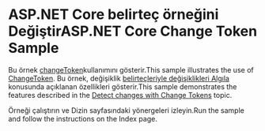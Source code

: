 # <a name="aspnet-core-change-token-sample"></a><span data-ttu-id="0358d-101">ASP.NET Core belirteç örneğini Değiştir</span><span class="sxs-lookup"><span data-stu-id="0358d-101">ASP.NET Core Change Token Sample</span></span>

<span data-ttu-id="0358d-102">Bu örnek [changeToken](https://docs.microsoft.com/dotnet/api/microsoft.extensions.primitives.changetoken)kullanımını gösterir.</span><span class="sxs-lookup"><span data-stu-id="0358d-102">This sample illustrates the use of [ChangeToken](https://docs.microsoft.com/dotnet/api/microsoft.extensions.primitives.changetoken).</span></span> <span data-ttu-id="0358d-103">Bu örnek, değişiklik [belirteçleriyle değişiklikleri Algıla](https://docs.microsoft.com/aspnet/core/fundamentals/change-tokens) konusunda açıklanan özellikleri gösterir.</span><span class="sxs-lookup"><span data-stu-id="0358d-103">This sample demonstrates the features described in the [Detect changes with Change Tokens](https://docs.microsoft.com/aspnet/core/fundamentals/change-tokens) topic.</span></span>

<span data-ttu-id="0358d-104">Örneği çalıştırın ve Dizin sayfasındaki yönergeleri izleyin.</span><span class="sxs-lookup"><span data-stu-id="0358d-104">Run the sample and follow the instructions on the Index page.</span></span>
